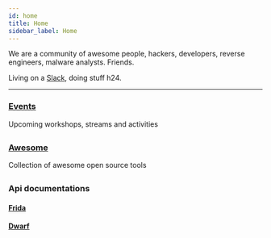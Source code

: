```yaml
---
id: home
title: Home
sidebar_label: Home
---
```


We are a community of awesome people, hackers, developers, reverse engineers, malware analysts. Friends.

Living on a [Slack](https://join.slack.com/t/resecret/shared_invite/zt-4sjjl4md-_M8AB5_tic~HTbFPY9oEFg), doing stuff h24.

---

<Div Class="row">
<Div Class="col" Style="margin-top: 1em">
    <h3><a href="events">Events</a></h3>
    Upcoming workshops, streams and activities
</Div>
</Div>

<Div Class="row" Style="margin-top: 2em">
<Div Class="col">
    <h3><a href="awesome">Awesome</a></h3>
    Collection of awesome open source tools
</Div>
</Div>

<Div Class="row" Style="margin-top: 2em">
<Div Class="col">
    <h3>Api documentations</h3>
    <h4><a href="frida">Frida</a></h4>
    <h4><a href="dwarf">Dwarf</a></h4>
</Div>
</Div>
